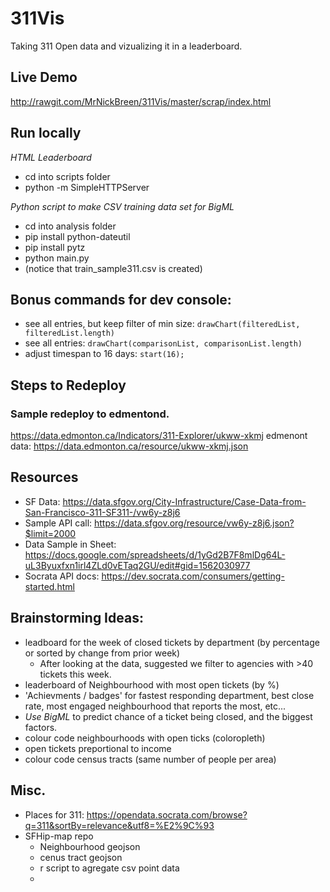 # 311Vis
Taking 311 Open data and vizualizing it in a leaderboard.

## Live Demo
http://rawgit.com/MrNickBreen/311Vis/master/scrap/index.html


## Run locally
*HTML Leaderboard*
- cd into scripts folder
- python -m SimpleHTTPServer

*Python script to make CSV training data set for BigML*
- cd into analysis folder
- pip install python-dateutil
- pip install pytz
- python main.py
- (notice that train_sample311.csv is created)

## Bonus commands for dev console:
- see all entries, but keep filter of min size: `drawChart(filteredList, filteredList.length)`
- see all entries: `drawChart(comparisonList, comparisonList.length)`
- adjust timespan to 16 days: `start(16);`



## Steps to Redeploy
### Sample redeploy to edmentond.
https://data.edmonton.ca/Indicators/311-Explorer/ukww-xkmj
edmenont data: https://data.edmonton.ca/resource/ukww-xkmj.json


## Resources
- SF Data: https://data.sfgov.org/City-Infrastructure/Case-Data-from-San-Francisco-311-SF311-/vw6y-z8j6
- Sample API call: https://data.sfgov.org/resource/vw6y-z8j6.json?$limit=2000
- Data Sample in Sheet: https://docs.google.com/spreadsheets/d/1yGd2B7F8mlDg64L-uL3Byuxfxn1irl4ZLd0vETaq2GU/edit#gid=1562030977
- Socrata API docs: https://dev.socrata.com/consumers/getting-started.html

## Brainstorming Ideas:
- leadboard for the week of closed tickets by department (by percentage or sorted by change from prior week)
  - After looking at the data, suggested we filter to agencies with >40 tickets this week.
- leaderboard of Neighbourhood with most open tickets (by %)
- 'Achievments / badges' for fastest responding department, best close rate, most engaged neighbourhood that reports the most, etc...
- *Use BigML* to predict chance of a ticket being closed, and the biggest factors.
- colour code neighbourhoods with open ticks (coloropleth)
- open tickets preportional to income
- colour code census tracts (same number of people per area)


## Misc.
- Places for 311: https://opendata.socrata.com/browse?q=311&sortBy=relevance&utf8=%E2%9C%93
- SFHip-map repo
  - Neighbourhood geojson
  - cenus tract geojson
  - r script to agregate csv point data
  -
